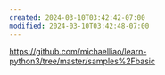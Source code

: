 ```yaml
---
created: 2024-03-10T03:42:42-07:00
modified: 2024-03-10T03:42:48-07:00
---
```


https://github.com/michaelliao/learn-python3/tree/master/samples%2Fbasic
